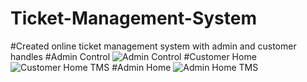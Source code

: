 # Ticket-Management-System
#Created online ticket management system with admin and customer handles
#Admin Control
![Admin Control](https://user-images.githubusercontent.com/91969204/147466951-c9dd859b-6a5a-4e3c-a7fa-2370b57b62e3.jpg)
#Customer Home
![Customer Home TMS](https://user-images.githubusercontent.com/91969204/147466957-f92b695e-49bf-45cd-846d-26c00b106683.jpg)
#Admin Home
![Admin Home TMS](https://user-images.githubusercontent.com/91969204/147466965-7a75bd8b-bbf6-4efc-98f9-7d4e12a296e5.jpg)

















